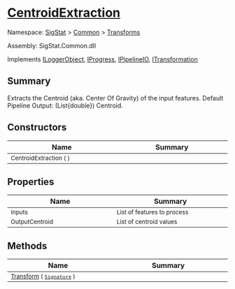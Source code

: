 # [CentroidExtraction](./CentroidExtraction.md)

Namespace: [SigStat]() > [Common](./../README.md) > [Transforms](./README.md)

Assembly: SigStat.Common.dll

Implements [ILoggerObject](./../ILoggerObject.md), [IProgress](./../Helpers/IProgress.md), [IPipelineIO](./../Pipeline/IPipelineIO.md), [ITransformation](./../ITransformation.md)

## Summary
Extracts the Centroid (aka. Center Of Gravity) of the input features.  Default Pipeline Output: (List{double}) Centroid.

## Constructors

| Name<div><a href="#"><img width=400></a></div> | Summary<div><a href="#"><img width=475></a></div> | 
| --- | --- | 
| <sub>CentroidExtraction (  )</sub> | <sub></sub> | 


## Properties

| Name<div><a href="#"><img width=400></a></div> | Summary<div><a href="#"><img width=475></a></div> | 
| --- | --- | 
| <sub>Inputs</sub> | <sub>List of features to process</sub> | 
| <sub>OutputCentroid</sub> | <sub>List of centroid values</sub> | 


## Methods

| Name<div><a href="#"><img width=400></a></div> | Summary<div><a href="#"><img width=475></a></div> | 
| --- | --- | 
| <sub>[Transform](./Methods/CentroidExtraction-100663556.md) ( [`Signature`](./../Signature.md) )</sub> | <sub></sub> | 


